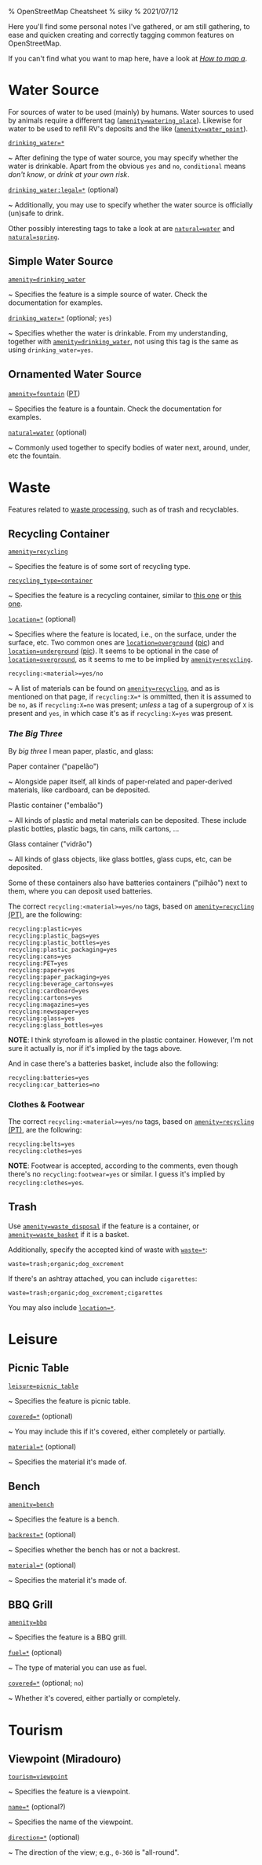 % OpenStreetMap Cheatsheet
% siiky
% 2021/07/12

Here you'll find some personal notes I've gathered, or am still gathering, to
ease and quicken creating and correctly tagging common features on
OpenStreetMap.

If you can't find what you want to map here, have a look at [_How to map a_].

# Water Source

For sources of water to be used (mainly) by humans. Water sources to used by
animals require a different tag ([`amenity=watering_place`]). Likewise for
water to be used to refill RV's deposits and the like
([`amenity=water_point`]).

[`drinking_water=*`]

 ~ After defining the type of water source, you may specify whether the water
   is drinkable. Apart from the obvious `yes` and `no`, `conditional` means
   _don't know_, or _drink at your own risk_.

[`drinking_water:legal=*`] (optional)

 ~ Additionally, you may use to specify whether the water source is officially
   (un)safe to drink.

Other possibly interesting tags to take a look at are [`natural=water`] and
[`natural=spring`].

## Simple Water Source

[`amenity=drinking_water`]

 ~ Specifies the feature is a simple source of water. Check the documentation
   for examples.

[`drinking_water=*`] (optional; `yes`)

 ~ Specifies whether the water is drinkable. From my understanding, together
   with [`amenity=drinking_water`], not using this tag is the same as using
   `drinking_water=yes`.

## Ornamented Water Source

[`amenity=fountain`] ([PT][`amenity=fountain` (PT)])

 ~ Specifies the feature is a fountain. Check the documentation for examples.

[`natural=water`] (optional)

 ~ Commonly used together to specify bodies of water next, around, under, etc
   the fountain.

# Waste

Features related to [waste processing], such as of trash and recyclables.

## Recycling Container

[`amenity=recycling`]

 ~ Specifies the feature is of some sort of recycling type.

[`recycling_type=container`]

 ~ Specifies the feature is a recycling container, similar to [this one][0] or
   [this one][1].

[`location=*`] (optional)

 ~ Specifies where the feature is located, i.e., on the surface, under the
   surface, etc. Two common ones are [`location=overground`] ([pic][0]) and
   [`location=underground`] ([pic][1]). It seems to be optional in the case of
   [`location=overground`], as it seems to me to be implied by
   [`amenity=recycling`].

`recycling:<material>=yes/no`

 ~ A list of materials can be found on [`amenity=recycling`], and as is
   mentioned on that page, if `recycling:X=*` is ommitted, then it is assumed
   to be `no`, as if `recycling:X=no` was present; _unless_ a tag of a
   supergroup of `X` is present and `yes`, in which case it's as if
   `recycling:X=yes` was present.

### _The Big Three_

By _big three_ I mean paper, plastic, and glass:

Paper container ("papelão")

 ~ Alongside paper itself, all kinds of paper-related and paper-derived
   materials, like cardboard, can be deposited.

Plastic container ("embalão")

 ~ All kinds of plastic and metal materials can be deposited. These include
   plastic bottles, plastic bags, tin cans, milk cartons, ...

Glass container ("vidrão")

 ~ All kinds of glass objects, like glass bottles, glass cups, etc, can be
   deposited.

Some of these containers also have batteries containers ("pilhão") next to
them, where you can deposit used batteries.

The correct `recycling:<material>=yes/no` tags, based on [`amenity=recycling`
(PT)], are the following:

```
recycling:plastic=yes
recycling:plastic_bags=yes
recycling:plastic_bottles=yes
recycling:plastic_packaging=yes
recycling:cans=yes
recycling:PET=yes
recycling:paper=yes
recycling:paper_packaging=yes
recycling:beverage_cartons=yes
recycling:cardboard=yes
recycling:cartons=yes
recycling:magazines=yes
recycling:newspaper=yes
recycling:glass=yes
recycling:glass_bottles=yes
```

**NOTE**: I think styrofoam is allowed in the plastic container. However, I'm
not sure it actually is, nor if it's implied by the tags above.

And in case there's a batteries basket, include also the following:

```
recycling:batteries=yes
recycling:car_batteries=no
```

### Clothes & Footwear

The correct `recycling:<material>=yes/no` tags, based on [`amenity=recycling`
(PT)], are the following:

```
recycling:belts=yes
recycling:clothes=yes
```

**NOTE**: Footwear is accepted, according to the comments, even though there's
no `recycling:footwear=yes` or similar. I guess it's implied by
`recycling:clothes=yes`.

## Trash

Use [`amenity=waste_disposal`] if the feature is a container, or
[`amenity=waste_basket`] if it is a basket.

Additionally, specify the accepted kind of waste with [`waste=*`]:

```
waste=trash;organic;dog_excrement
```

If there's an ashtray attached, you can include `cigarettes`:

```
waste=trash;organic;dog_excrement;cigarettes
```

You may also include [`location=*`].

# Leisure

## Picnic Table

[`leisure=picnic_table`]

 ~ Specifies the feature is picnic table.

[`covered=*`] (optional)

 ~ You may include this if it's covered, either completely or partially.

[`material=*`] (optional)

 ~ Specifies the material it's made of.

## Bench

[`amenity=bench`]

 ~ Specifies the feature is a bench.

[`backrest=*`] (optional)

 ~ Specifies whether the bench has or not a backrest.

[`material=*`] (optional)

 ~ Specifies the material it's made of.

## BBQ Grill

[`amenity=bbq`]

 ~ Specifies the feature is a BBQ grill.

[`fuel=*`] (optional)

 ~ The type of material you can use as fuel.

[`covered=*`] (optional; `no`)

 ~ Whether it's covered, either partially or completely.

# Tourism

## Viewpoint (Miradouro)

[`tourism=viewpoint`]

 ~ Specifies the feature is a viewpoint.

[`name=*`] (optional?)

 ~ Specifies the name of the viewpoint.

[`direction=*`] (optional)

 ~ The direction of the view; e.g., `0-360` is "all-round".

[_How to map a_]: https://wiki.openstreetmap.org/wiki/How_to_map_a
[`amenity=bbq`]: https://wiki.openstreetmap.org/wiki/Tag:amenity=bbq
[`amenity=bench`]: https://wiki.openstreetmap.org/wiki/Tag:amenity=bench
[`amenity=drinking_water`]: https://wiki.openstreetmap.org/wiki/Tag:amenity=drinking_water
[`amenity=fountain` (PT)]: https://wiki.openstreetmap.org/wiki/Pt:Tag:amenity=fountain
[`amenity=fountain`]: https://wiki.openstreetmap.org/wiki/Tag:amenity=fountain
[`amenity=recycling` (PT)]: https://wiki.openstreetmap.org/wiki/Pt:Tag:amenity=recycling
[`amenity=recycling`]: https://wiki.openstreetmap.org/wiki/Tag:amenity=recycling
[`amenity=waste_basket`]: https://wiki.openstreetmap.org/wiki/Tag:amenity=waste_basket
[`amenity=waste_disposal`]: https://wiki.openstreetmap.org/wiki/Tag:amenity=waste_disposal
[`amenity=water_point`]: https://wiki.openstreetmap.org/wiki/Tag:amenity=water_point
[`amenity=watering_place`]: https://wiki.openstreetmap.org/wiki/Tag:amenity=watering_place
[`backrest=*`]: https://wiki.openstreetmap.org/wiki/Key:backrest
[`covered=*`]: https://wiki.openstreetmap.org/wiki/Key:covered
[`direction=*`]: https://wiki.openstreetmap.org/wiki/Key:direction
[`drinking_water:legal=*`]: https://wiki.openstreetmap.org/wiki/Key:drinking_water:legal
[`drinking_water=*`]: https://wiki.openstreetmap.org/wiki/Key:drinking_water
[`fuel=*`]: https://wiki.openstreetmap.org/wiki/Key:fuel
[`leisure=picnic_table`]: https://wiki.openstreetmap.org/wiki/Tag:leisure=picnic_table
[`location=*`]: https://wiki.openstreetmap.org/wiki/Key:location
[`location=overground`]: https://wiki.openstreetmap.org/wiki/Tag:location=overground
[`location=underground`]: https://wiki.openstreetmap.org/wiki/Tag:location=underground
[`material=*`]: https://wiki.openstreetmap.org/wiki/Key:material
[`name=*`]: https://wiki.openstreetmap.org/wiki/Key:name
[`natural=spring`]: https://wiki.openstreetmap.org/wiki/Tag:natural=spring
[`natural=water`]: https://wiki.openstreetmap.org/wiki/Tag:natural=water
[`recycling_type=container`]: https://wiki.openstreetmap.org/wiki/Tag:recycling_type=container
[`tourism=viewpoint`]: https://wiki.openstreetmap.org/wiki/Tag:tourism=viewpoint
[`waste=*`]: https://wiki.openstreetmap.org/wiki/Key:waste
[waste processing]: https://wiki.openstreetmap.org/wiki/Waste_Processing

[0]: https://wiki.openstreetmap.org/wiki/File:Altglas.jpg
[1]: https://wiki.openstreetmap.org/wiki/File:Jt_osm_recycling_underfloor.jpg
